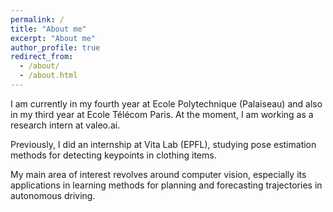 ```yaml
---
permalink: /
title: "About me"
excerpt: "About me"
author_profile: true
redirect_from: 
  - /about/
  - /about.html
---
```

I am currently in my fourth year at Ecole Polytechnique (Palaiseau) and also in my third year at Ecole Télécom Paris. At the moment, I am working as a research intern at valeo.ai.

Previously, I did an internship at Vita Lab (EPFL), studying pose estimation methods for detecting keypoints in clothing items.

My main area of interest revolves around computer vision, especially its applications in learning methods for planning and forecasting trajectories in autonomous driving.


